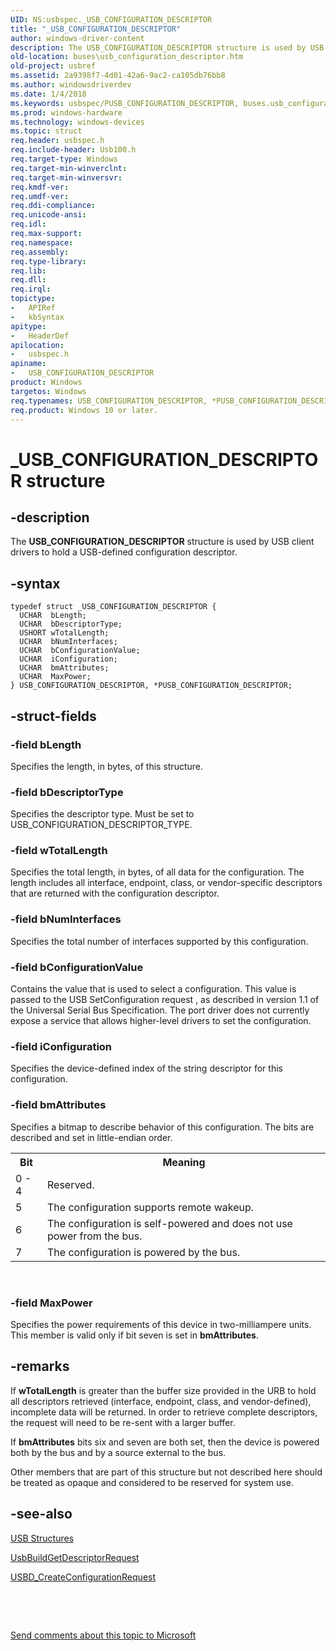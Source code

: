 ```yaml
---
UID: NS:usbspec._USB_CONFIGURATION_DESCRIPTOR
title: "_USB_CONFIGURATION_DESCRIPTOR"
author: windows-driver-content
description: The USB_CONFIGURATION_DESCRIPTOR structure is used by USB client drivers to hold a USB-defined configuration descriptor.
old-location: buses\usb_configuration_descriptor.htm
old-project: usbref
ms.assetid: 2a9398f7-4d01-42a6-9ac2-ca105db76bb8
ms.author: windowsdriverdev
ms.date: 1/4/2018
ms.keywords: usbspec/PUSB_CONFIGURATION_DESCRIPTOR, buses.usb_configuration_descriptor, PUSB_CONFIGURATION_DESCRIPTOR structure pointer [Buses], PUSB_CONFIGURATION_DESCRIPTOR, usbstrct_f057519c-8b38-479c-9065-16c2106550aa.xml, *PUSB_CONFIGURATION_DESCRIPTOR, USB_CONFIGURATION_DESCRIPTOR, USB_CONFIGURATION_DESCRIPTOR structure [Buses], _USB_CONFIGURATION_DESCRIPTOR, usbspec/USB_CONFIGURATION_DESCRIPTOR
ms.prod: windows-hardware
ms.technology: windows-devices
ms.topic: struct
req.header: usbspec.h
req.include-header: Usb100.h
req.target-type: Windows
req.target-min-winverclnt: 
req.target-min-winversvr: 
req.kmdf-ver: 
req.umdf-ver: 
req.ddi-compliance: 
req.unicode-ansi: 
req.idl: 
req.max-support: 
req.namespace: 
req.assembly: 
req.type-library: 
req.lib: 
req.dll: 
req.irql: 
topictype:
-	APIRef
-	kbSyntax
apitype:
-	HeaderDef
apilocation:
-	usbspec.h
apiname:
-	USB_CONFIGURATION_DESCRIPTOR
product: Windows
targetos: Windows
req.typenames: USB_CONFIGURATION_DESCRIPTOR, *PUSB_CONFIGURATION_DESCRIPTOR
req.product: Windows 10 or later.
---
```


# _USB_CONFIGURATION_DESCRIPTOR structure


## -description


The  <b>USB_CONFIGURATION_DESCRIPTOR</b> structure is used by USB client drivers to hold a USB-defined configuration descriptor.


## -syntax


````
typedef struct _USB_CONFIGURATION_DESCRIPTOR {
  UCHAR  bLength;
  UCHAR  bDescriptorType;
  USHORT wTotalLength;
  UCHAR  bNumInterfaces;
  UCHAR  bConfigurationValue;
  UCHAR  iConfiguration;
  UCHAR  bmAttributes;
  UCHAR  MaxPower;
} USB_CONFIGURATION_DESCRIPTOR, *PUSB_CONFIGURATION_DESCRIPTOR;
````


## -struct-fields




### -field bLength

Specifies the length, in bytes, of this structure.


### -field bDescriptorType

Specifies the descriptor type. Must be set to USB_CONFIGURATION_DESCRIPTOR_TYPE.


### -field wTotalLength

Specifies the total length, in bytes, of all data for the configuration. The length includes all interface, endpoint, class, or vendor-specific descriptors that are returned with the configuration descriptor.


### -field bNumInterfaces

Specifies the total number of interfaces supported by this configuration.


### -field bConfigurationValue

Contains the value that is used to select a configuration. This value is passed to the USB SetConfiguration request , as described in version 1.1 of the Universal Serial Bus Specification. The port driver does not currently expose a service that allows higher-level drivers to set the configuration. 


### -field iConfiguration

Specifies the device-defined index of the string descriptor for this configuration.


### -field bmAttributes

Specifies a bitmap to describe behavior of this configuration. The bits are described and set in little-endian order.
<table>
<tr>
<th>Bit</th>
<th>Meaning</th>
</tr>
<tr>
<td>
0 - 4

</td>
<td>
Reserved.

</td>
</tr>
<tr>
<td>
5

</td>
<td>
The configuration supports remote wakeup.

</td>
</tr>
<tr>
<td>
6

</td>
<td>
The configuration is self-powered and does not use power from the bus.

</td>
</tr>
<tr>
<td>
7

</td>
<td>
The configuration is powered by the bus.

</td>
</tr>
</table> 


### -field MaxPower

Specifies the power requirements of this device in two-milliampere units. This member is valid only if bit seven is set in <b>bmAttributes</b>.


## -remarks


If <b>wTotalLength</b> is greater than the buffer size provided in the URB to hold all descriptors retrieved (interface, endpoint, class, and vendor-defined), incomplete data will be returned. In order to retrieve complete descriptors, the request will need to be re-sent with a larger buffer.

If <b>bmAttributes</b> bits six and seven are both set, then the device is powered both by the bus and by a source external to the bus.

Other members that are part of this structure but not described here should be treated as opaque and considered to be reserved for system use.



## -see-also

<a href="https://msdn.microsoft.com/library/windows/hardware/ff540160">USB Structures</a>

<a href="https://msdn.microsoft.com/library/windows/hardware/ff538943">UsbBuildGetDescriptorRequest</a>

<a href="..\usbdlib\nf-usbdlib-usbd_createconfigurationrequest.md">USBD_CreateConfigurationRequest</a>

 

 

<a href="mailto:wsddocfb@microsoft.com?subject=Documentation%20feedback [usbref\buses]:%20USB_CONFIGURATION_DESCRIPTOR structure%20 RELEASE:%20(1/4/2018)&amp;body=%0A%0APRIVACY STATEMENT%0A%0AWe use your feedback to improve the documentation. We don't use your email address for any other purpose, and we'll remove your email address from our system after the issue that you're reporting is fixed. While we're working to fix this issue, we might send you an email message to ask for more info. Later, we might also send you an email message to let you know that we've addressed your feedback.%0A%0AFor more info about Microsoft's privacy policy, see http://privacy.microsoft.com/en-us/default.aspx." title="Send comments about this topic to Microsoft">Send comments about this topic to Microsoft</a>

